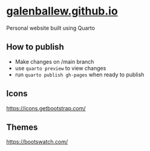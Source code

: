 # [galenballew.github.io](galenballew.github.io)
Personal website built using Quarto

## How to publish
- Make changes on /main branch
- use `quarto preview` to view changes
- run `quarto publish gh-pages` when ready to publish


## Icons
https://icons.getbootstrap.com/

## Themes
https://bootswatch.com/